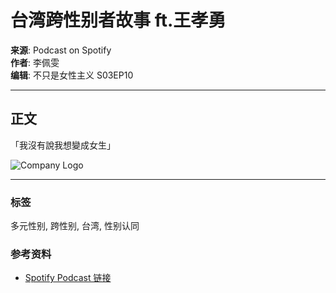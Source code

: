 # 台湾跨性别者故事 ft.王孝勇

**来源**: Podcast on Spotify  
**作者**: 李佩雯  
**编辑**: 不只是女性主义 S03EP10  

---

## 正文

「我沒有說我想變成女生」

![Company Logo](https://cdn.cookielaw.org/logos/static/ot_company_logo.png)

---

### 标签
多元性别, 跨性别, 台湾, 性别认同

### 参考资料
- [Spotify Podcast 链接](https://open.spotify.com/episode/6g2v18flvkRcbz4QD2FlY3)